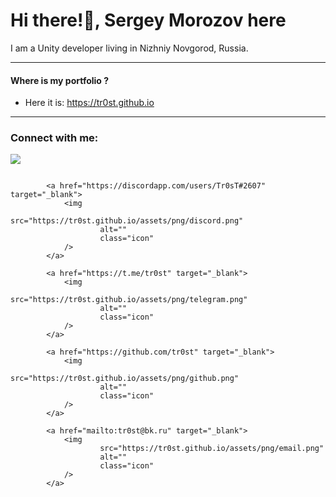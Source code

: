 # Hi there!👋, Sergey Morozov here
I am a Unity developer living in Nizhniy Novgorod, Russia.

---

#### Where is my portfolio ?
- Here it is: https://tr0st.github.io
---

<h3 align="left">Connect with me:</h3>

[![](https://visitcount.itsvg.in/api?id=tr0st&icon=0&color=0)](https://visitcount.itsvg.in)

<p align="left">
<a href="https://vk.com/trosty" target="_blank">
                <img
                        src="https://tr0st.github.io/assets/png/vk.png"
                        alt=""
                        class="icon"
                />
            </a>
            
            <a href="https://discordapp.com/users/Tr0sT#2607" target="_blank">
                <img
                        src="https://tr0st.github.io/assets/png/discord.png"
                        alt=""
                        class="icon"
                />
            </a>
            
            <a href="https://t.me/tr0st" target="_blank">
                <img
                        src="https://tr0st.github.io/assets/png/telegram.png"
                        alt=""
                        class="icon"
                />
            </a>
            
            <a href="https://github.com/tr0st" target="_blank">
                <img
                        src="https://tr0st.github.io/assets/png/github.png"
                        alt=""
                        class="icon"
                />
            </a>
            
            <a href="mailto:tr0st@bk.ru" target="_blank">
                <img
                        src="https://tr0st.github.io/assets/png/email.png"
                        alt=""
                        class="icon"
                />
            </a>
</p>

